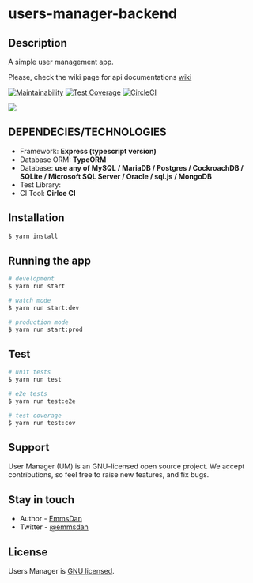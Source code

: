 # users-manager-backend

## Description
 A simple user management app.
 
 Please, check the wiki page for api documentations [wiki](./wiki)

[![Maintainability](https://api.codeclimate.com/v1/badges/fb3315870f18ed002691/maintainability)](https://codeclimate.com/github/emmsdan/users-manager-backend/maintainability) [![Test Coverage](https://api.codeclimate.com/v1/badges/fb3315870f18ed002691/test_coverage)](https://codeclimate.com/github/emmsdan/users-manager-backend/test_coverage) [![CircleCI](https://circleci.com/gh/emmsdan/users-manager-backend.svg?style=svg)](https://circleci.com/gh/emmsdan/users-manager-backend)

[![](https://img.shields.io/badge/Protected_by-Hound-a873d1.svg)](https://houndci.com)
## DEPENDECIES/TECHNOLOGIES
- Framework: **Express (typescript version)**
- Database ORM: **TypeORM**
- Database: **use any of MySQL / MariaDB / Postgres / CockroachDB / SQLite / Microsoft SQL Server / Oracle / sql.js / MongoDB**
- Test Library:
- CI Tool: **Cirlce CI**

## Installation

```bash
$ yarn install
```

## Running the app

```bash
# development
$ yarn run start

# watch mode
$ yarn run start:dev

# production mode
$ yarn run start:prod
```

## Test

```bash
# unit tests
$ yarn run test

# e2e tests
$ yarn run test:e2e

# test coverage
$ yarn run test:cov
```

## Support

User Manager (UM) is an GNU-licensed open source project. We accept contributions, so feel free to raise new features, and fix bugs.

## Stay in touch

- Author - [EmmsDan](https://github.com/emmsdan)
- Twitter - [@emmsdan](https://twitter.com/emmsdan)

## License

  Users Manager is [GNU licensed](LICENSE).
